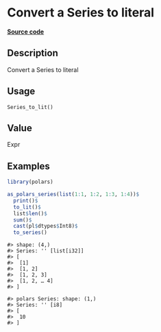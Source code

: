 

# Convert a Series to literal

[**Source code**](https://github.com/pola-rs/r-polars/tree/main/R/series__series.R#L986)

## Description

Convert a Series to literal

## Usage

<pre><code class='language-R'>Series_to_lit()
</code></pre>

## Value

Expr

## Examples

``` r
library(polars)

as_polars_series(list(1:1, 1:2, 1:3, 1:4))$
  print()$
  to_lit()$
  list$len()$
  sum()$
  cast(pl$dtypes$Int8)$
  to_series()
```

    #> shape: (4,)
    #> Series: '' [list[i32]]
    #> [
    #>  [1]
    #>  [1, 2]
    #>  [1, 2, 3]
    #>  [1, 2, … 4]
    #> ]

    #> polars Series: shape: (1,)
    #> Series: '' [i8]
    #> [
    #>  10
    #> ]
